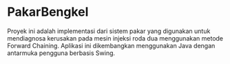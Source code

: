 # PakarBengkel
Proyek ini adalah implementasi dari sistem pakar yang digunakan untuk mendiagnosa kerusakan pada mesin injeksi roda dua menggunakan metode Forward Chaining. Aplikasi ini dikembangkan menggunakan Java dengan antarmuka pengguna berbasis Swing.
